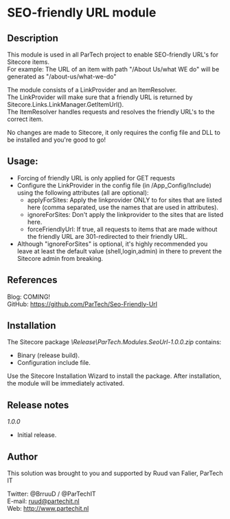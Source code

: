 SEO-friendly URL module
==========================

Description
-----------
This module is used in all ParTech project to enable SEO-friendly URL's for Sitecore items.  
For example: The URL of an item with path "/About Us/what WE do" will be generated as "/about-us/what-we-do"  

The module consists of a LinkProvider and an ItemResolver.  
The LinkProvider will make sure that a friendly URL is returned by Sitecore.Links.LinkManager.GetItemUrl().  
The ItemResolver handles requests and resolves the friendly URL's to the correct item.  

No changes are made to Sitecore, it only requires the config file and DLL to be installed and you're good to go!


Usage:
------
- Forcing of friendly URL is only applied for GET requests
- Configure the LinkProvider in the config file (in /App_Config/Include) using the following attributes (all are optional):
	- applyForSites: Apply the linkprovider ONLY to for sites that are listed here (comma separated, use the names that are used in <site name=""> attributes).
	- ignoreForSites: Don't apply the linkprovider to the sites that are listed here.
	- forceFriendlyUrl: If true, all requests to items that are made without the friendly URL are 301-redirected to their friendly URL.
- Although "ignoreForSites" is optional, it's highly recommended you leave at least the default value (shell,login,admin) in there to prevent the Sitecore admin from breaking.


References
------------
Blog: COMING!  
GitHub: https://github.com/ParTech/Seo-Friendly-Url


Installation
------------
The Sitecore package *\Release\ParTech.Modules.SeoUrl-1.0.0.zip* contains:
- Binary (release build).
- Configuration include file.

Use the Sitecore Installation Wizard to install the package.
After installation, the module will be immediately activated.


Release notes
-------------
*1.0.0*
- Initial release.


Author
------
This solution was brought to you and supported by Ruud van Falier, ParTech IT

Twitter: @BrruuD / @ParTechIT   
E-mail: ruud@partechit.nl   
Web: http://www.partechit.nl